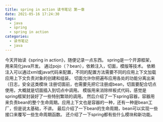 ```yaml
---
title: spring in action 读书笔记 第一章
date: 2021-05-16 17:24:30
tags:
  - java
  - spring
  - spring in action
categories:
  - 读书笔记
  - java
---
```

今天开始读《spring in action》，随便记录一点东西。
spring是一个开源框架，用来简化java开发。
通过pojo（？bean），依赖注入，切面，模版等技术。
依赖注入可以通过xml或java代码来配置，不同的配置方法需要不同的应用上下文加载
应用上下文负责对象的创建和组装，
切面允许你把遍布应用各处的功能分离出来（日志，安全这类模块
注册切面前，也需要先把它注册成bean，切面要配合切点使用，大概就是切面插入到切点中调用。
模版用来消除样板式代码，感觉是spring框架封装好了一些特别繁琐的调用。
然后介绍了一下spring容器，容器用来负责bean的整个生命周期。应用上下文也是容器的一种，还有一种是bean工厂，但是说太基础，不讲。
最后介绍了一下bean的生命周期，bean可以实现一些接口来覆写一些生命周期函数。
还介绍了一下spring都有些什么模块和新功能。